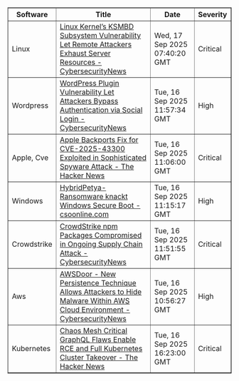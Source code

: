 
<table border="1" style="width:100%; border-collapse: collapse;">
<thead>
<tr>
<th>Software</th>
<th>Title</th>
<th>Date</th>
<th>Severity</th>
</tr>
</thead>
<tbody><tr>
<td>Linux</td>
<td><a href="https://news.google.com/rss/articles/CBMif0FVX3lxTE5XVlVJTTFQWnJTWlJtRVpuOHVuTmlvNGMwbWg0QzMtMXJfNUhtWWZVQTVxdHMxWmpLUDNLM0pMWGxHN0VidlcxNERpZ0FJSkszLXhudUxVOGVvanNJaXl5X1Y1UVNrZFBqb0VHNHlGaFpubnRkQ3c3RndBX1pwMzjSAYQBQVVfeXFMUEtvb0V3S3R6N3o5RkNSTDNFcVJ6b0U2bU1qT0RXVUdqdlVRcEZTbEMxbEdsRDdrVEh0VGo0dDFDZFJkLTFLamJEOXRmVmk1alRSSHV6ZUxNSlNTMk1PUUVvUkVLTkVHQ2ZLSkNlNWh5cUU5bGdfM2FYUHJ3SlFLVTNCUm83?oc=5">Linux Kernel’s KSMBD Subsystem Vulnerability Let Remote Attackers Exhaust Server Resources - CybersecurityNews</a></td>
<td>Wed, 17 Sep 2025 07:40:20 GMT</td>
<td>Critical</td>
</tr>
<tr>
<td>Wordpress</td>
<td><a href="https://news.google.com/rss/articles/CBMicEFVX3lxTE44RGtjYnViVF9ySTVIRl9fMXlpVnotTXM3cE1yX3Nra1g5RVA4ZnhoaVJTZVI0X3RzamJUNTdEUmt4cGpEcWFPX0Y2OTlVenlTbkV1U0x3Nmc3dWg1RUY0SDdrS3pCcU5SZmx4X2xmbnHSAXZBVV95cUxPWldERlZXTEx5VE1QLWhQSkFWTWM3WmhHZDJxREhPSGRZZmxkcHJacnpqeUdVVHhNQVNYeTJ1bjMxeGpVZE5ReS0tb0l0bTcwTDFuWEE3OU9ObmZnOFU2eW5DdFJEek9MTC03RTFfczlLZXNLQVRn?oc=5">WordPress Plugin Vulnerability Let Attackers Bypass Authentication via Social Login - CybersecurityNews</a></td>
<td>Tue, 16 Sep 2025 11:57:34 GMT</td>
<td>High</td>
</tr>
<tr>
<td>Apple, Cve</td>
<td><a href="https://news.google.com/rss/articles/CBMigwFBVV95cUxNT0l3S3pYY0tEU2oxZXJCLXYtTnZwX3ltYjNDb0V4WUs3WEY5TE14Z2N6NVBvWDJkR3ljaWxKb2g5X3ZGV3Jkc2o1R3luTk1fMVhPaXF1RlFHU2RodUVBa3I5QUhXc1hyUU9lQWxNeVY2TWdfTzlrVkc4U0RkVUZ1OHBxRQ?oc=5">Apple Backports Fix for CVE-2025-43300 Exploited in Sophisticated Spyware Attack - The Hacker News</a></td>
<td>Tue, 16 Sep 2025 11:06:00 GMT</td>
<td>Critical</td>
</tr>
<tr>
<td>Windows</td>
<td><a href="https://news.google.com/rss/articles/CBMinAFBVV95cUxOUk5fdVBsd0NJdDM0VDFrN3FRUnAxc3JWLVhvb2w4TkQ1WU1JUTUyWU1zQm9vVl8wbHR3UEJpQ193YTE0RmRLdk44OU9GeVBUODNNUFlsOG82VEcyTFFGcnNZbE9pWDdOVFM4MFltdk1raEhKYXFVVzdhNUJxcldMbnlIZ3BIdHgzeHpZTW4yWnVpaTZhUkJpUnVKVTc?oc=5">HybridPetya-Ransomware knackt Windows Secure Boot - csoonline.com</a></td>
<td>Tue, 16 Sep 2025 11:15:17 GMT</td>
<td>High</td>
</tr>
<tr>
<td>Crowdstrike</td>
<td><a href="https://news.google.com/rss/articles/CBMidEFVX3lxTE9HSE1hbUFGLW9veS1LWGFzZS05Umx1cm02TE1pUmFhbEpQci16WmFvcmg2UHlRbEN5cVc2T0dvMXdGY2U2bkdBS2tPQnVJazdGTVlpQnZtX3dOTS1FdEt5ZU1iLVFIUmRUd1Z6Mm1JN1RXZGs40gF6QVVfeXFMTjZ1SV9iMHlXRHV3dXJPMkIzbGwyMEZackpIalFIQjEzMWstVlNJRnl6NEYtVVFoLUpBTTZ4OTIyRzZmS1hQckNmR01Ocm9VTmk2dzFKcTkyN0xZT0Q0OEhKU0Fwa1hmMFplUTNqdE1XTjZLcWtORzNhT0E?oc=5">CrowdStrike npm Packages Compromised in Ongoing Supply Chain Attack - CybersecurityNews</a></td>
<td>Tue, 16 Sep 2025 11:51:55 GMT</td>
<td>Critical</td>
</tr>
<tr>
<td>Aws</td>
<td><a href="https://news.google.com/rss/articles/CBMiT0FVX3lxTE96UEtBd1Z5T3IzZU9vWUlRTVBnT2V5SE9zcUdjSDVpcFZJNU9nRmZXSDVQMXZUWm10VE8tUjJtYmYtTWhKRnJaay1BRnRQWjjSAVRBVV95cUxNRUl6U25UYzR2TUUtZDNXVFV6VVBsbnNjZDRoeHYyV0hVRElSYnlYVGExTjlXMl9sNmQ2dlNxYkNyd0hiOFNLOU56di03MjBOUW8zSWY?oc=5">AWSDoor - New Persistence Technique Allows Attackers to Hide Malware Within AWS Cloud Environment - CybersecurityNews</a></td>
<td>Tue, 16 Sep 2025 10:56:27 GMT</td>
<td>High</td>
</tr>
<tr>
<td>Kubernetes</td>
<td><a href="https://news.google.com/rss/articles/CBMifEFVX3lxTE1fY1daTXN3M2x5Mm14NXkyeXE4djRDbXFCenlJQ09jNXgtQ2FwWklnTElhcFdtdVRONGdqb0lsUVlPem5UZzJNV3RLWVNDa2x6a3lBT2ZRY19YRm5vbm5TX29fb3BxSnV5N1ltckMxRnJFejFNRzl2bUhJc2k?oc=5">Chaos Mesh Critical GraphQL Flaws Enable RCE and Full Kubernetes Cluster Takeover - The Hacker News</a></td>
<td>Tue, 16 Sep 2025 16:23:00 GMT</td>
<td>Critical</td>
</tr>
</tbody>
</table>
